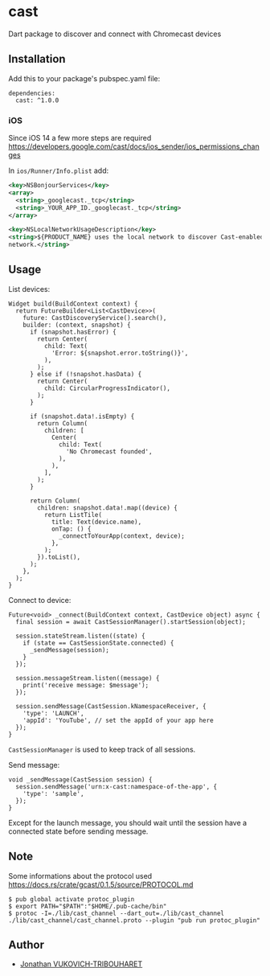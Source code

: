 # cast

Dart package to discover and connect with Chromecast devices

## Installation

Add this to your package's pubspec.yaml file:

```
dependencies:
  cast: ^1.0.0
```

### iOS

Since iOS 14 a few more steps are required https://developers.google.com/cast/docs/ios_sender/ios_permissions_changes

In `ios/Runner/Info.plist` add:

```xml
<key>NSBonjourServices</key>
<array>
  <string>_googlecast._tcp</string>
  <string>_YOUR_APP_ID._googlecast._tcp</string>
</array>

<key>NSLocalNetworkUsageDescription</key>
<string>${PRODUCT_NAME} uses the local network to discover Cast-enabled devices on your WiFi
network.</string>
```

## Usage

List devices:

```
Widget build(BuildContext context) {
  return FutureBuilder<List<CastDevice>>(
    future: CastDiscoveryService().search(),
    builder: (context, snapshot) {
      if (snapshot.hasError) {
        return Center(
          child: Text(
            'Error: ${snapshot.error.toString()}',
          ),
        );
      } else if (!snapshot.hasData) {
        return Center(
          child: CircularProgressIndicator(),
        );
      }

      if (snapshot.data!.isEmpty) {
        return Column(
          children: [
            Center(
              child: Text(
                'No Chromecast founded',
              ),
            ),
          ],
        );
      }

      return Column(
        children: snapshot.data!.map((device) {
          return ListTile(
            title: Text(device.name),
            onTap: () {
              _connectToYourApp(context, device);
            },
          );
        }).toList(),
      );
    },
  );
}
```

Connect to device:

```
Future<void> _connect(BuildContext context, CastDevice object) async {
  final session = await CastSessionManager().startSession(object);

  session.stateStream.listen((state) {
    if (state == CastSessionState.connected) {
      _sendMessage(session);
    }
  });

  session.messageStream.listen((message) {
    print('receive message: $message');
  });

  session.sendMessage(CastSession.kNamespaceReceiver, {
    'type': 'LAUNCH',
    'appId': 'YouTube', // set the appId of your app here
  });
}
```

`CastSessionManager` is used to keep track of all sessions.

Send message:

```
void _sendMessage(CastSession session) {
  session.sendMessage('urn:x-cast:namespace-of-the-app', {
    'type': 'sample',
  });
}
```

Except for the launch message, you should wait until the session have a connected state before sending message.

## Note

Some informations about the protocol used https://docs.rs/crate/gcast/0.1.5/source/PROTOCOL.md

    $ pub global activate protoc_plugin
    $ export PATH="$PATH":"$HOME/.pub-cache/bin"
    $ protoc -I=./lib/cast_channel --dart_out=./lib/cast_channel ./lib/cast_channel/cast_channel.proto --plugin "pub run protoc_plugin"

## Author

- [Jonathan VUKOVICH-TRIBOUHARET](https://github.com/jonathantribouharet) 
